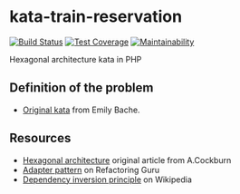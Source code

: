 # kata-train-reservation
[![Build Status](https://travis-ci.org/vdebes/kata-train-reservation.svg?branch=master)](https://travis-ci.org/vdebes/kata-train-reservation)
[![Test Coverage](https://api.codeclimate.com/v1/badges/d3212371239a59fae1e4/test_coverage)](https://codeclimate.com/github/vdebes/kata-train-reservation/test_coverage)
[![Maintainability](https://api.codeclimate.com/v1/badges/d3212371239a59fae1e4/maintainability)](https://codeclimate.com/github/vdebes/kata-train-reservation/maintainability)

Hexagonal architecture kata in PHP

## Definition of the problem
* [Original kata](https://github.com/emilybache/KataTrainReservation) from Emily Bache.

## Resources
* [Hexagonal architecture](https://alistair.cockburn.us/hexagonal-architecture/) original article from A.Cockburn
* [Adapter pattern](https://refactoring.guru/design-patterns/adapter) on Refactoring Guru
* [Dependency inversion principle](https://en.wikipedia.org/wiki/Dependency_inversion_principle) on Wikipedia
